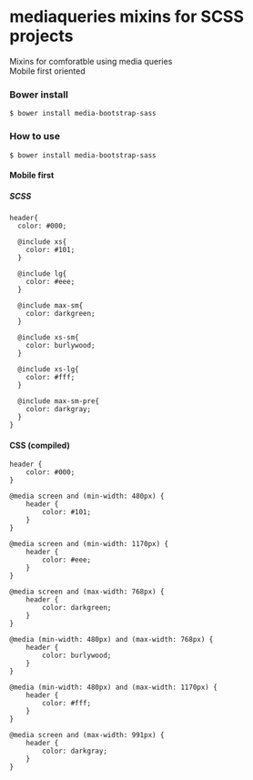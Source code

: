 # mediaqueries mixins for SCSS projects 
Mixins for comforatble using media queries <br>
Mobile first oriented

### Bower install

```
$ bower install media-bootstrap-sass
```

### How to use
```
$ bower install media-bootstrap-sass
```


#### Mobile first

##### SCSS
```
header{
  color: #000;

  @include xs{
    color: #101;
  }

  @include lg{
    color: #eee;
  }

  @include max-sm{
    color: darkgreen;
  }

  @include xs-sm{
    color: burlywood;
  }

  @include xs-lg{
    color: #fff;
  }

  @include max-sm-pre{
    color: darkgray;
  }
}
```

#### CSS (compiled)
```
header {
    color: #000;
}

@media screen and (min-width: 480px) {
    header {
        color: #101;
    }
}

@media screen and (min-width: 1170px) {
    header {
        color: #eee;
    }
}

@media screen and (max-width: 768px) {
    header {
        color: darkgreen;
    }
}

@media (min-width: 480px) and (max-width: 768px) {
    header {
        color: burlywood;
    }
}

@media (min-width: 480px) and (max-width: 1170px) {
    header {
        color: #fff;
    }
}

@media screen and (max-width: 991px) {
    header {
        color: darkgray;
    }
}

```
